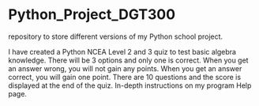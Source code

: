 # Python_Project_DGT300
repository to store different versions of my Python school project.

I have created a Python NCEA Level 2 and 3 quiz to test basic algebra knowledge. There will be 3 options and only one is correct. When you get an answer wrong, you will not gain any points. When you get an answer correct, you will gain one point. There are 10 questions and the score is displayed at the end of the quiz. In-depth instructions on my program Help page.
